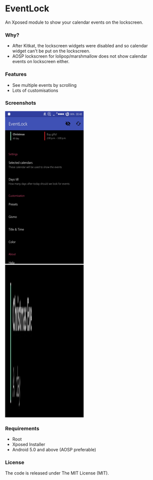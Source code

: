 # EventLock
An Xposed module to show your calendar events on the lockscreen.

### Why?

* After Kitkat, the lockscreen widgets were disabled and so calendar widget can't be put on the lockscreen.
* AOSP lockscreen for lolipop/marshmallow does not show calendar events on lockscreen either.

### Features

* See multiple events by scrolling
* Lots of customisations

### Screenshots
<img src="/images/mainscreen.jpg" width="256" height="495"/>
<img src="/images/preset2.jpg" width="256" height="495"/>

### Requirements

* Root
* Xposed Installer
* Android 5.0 and above (AOSP preferable)

### License
The code is released under The MIT License (MIT).